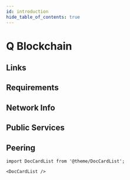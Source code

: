 ```yaml
---
id: introduction
hide_table_of_contents: true
---
```


# Q Blockchain

## Links

## Requirements

## Network Info 

## Public Services

## Peering

```mdx-code-block
import DocCardList from '@theme/DocCardList';

<DocCardList />
```